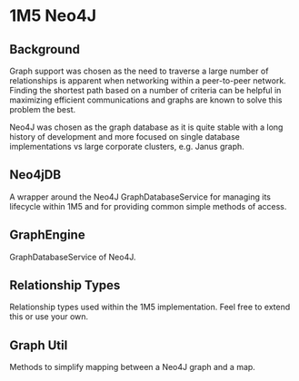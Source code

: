 # 1M5 Neo4J

## Background
Graph support was chosen as the need to traverse a large number of relationships
is apparent when networking within a peer-to-peer network. Finding the shortest
path based on a number of criteria can be helpful in maximizing efficient
communications and graphs are known to solve this problem the best.

Neo4J was chosen as the graph database as it is quite stable with a long history
of development and more focused on single database implementations vs large
corporate clusters, e.g. Janus graph.

## Neo4jDB
A wrapper around the Neo4J GraphDatabaseService for managing
its lifecycle within 1M5 and for providing common simple methods
of access.

## GraphEngine
GraphDatabaseService of Neo4J.

## Relationship Types
Relationship types used within the 1M5 implementation.
Feel free to extend this or use your own.

## Graph Util
Methods to simplify mapping between a Neo4J graph and a map.




